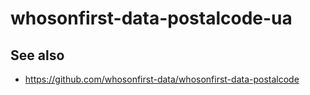 # whosonfirst-data-postalcode-ua

## See also

* https://github.com/whosonfirst-data/whosonfirst-data-postalcode
